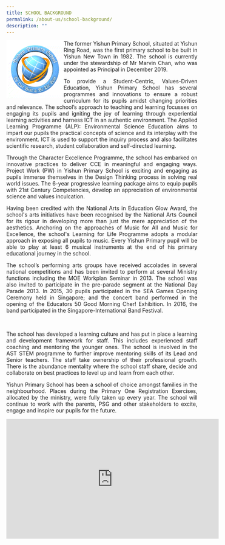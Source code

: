 ```yaml
---
title: SCHOOL BACKGROUND
permalink: /about-us/school-background/
description: ""
---
```

<img src="/images/About%20us/Logo.gif" style="width:30%; float: left">

<p style="text-align: justify;">The former Yishun Primary School, situated at Yishun Ring Road, was the first primary school to be built in Yishun New Town in 1982. The school is currently under the stewardship of Mr Marvin Chan, who was appointed as Principal in December 2019. </p>

<p style="text-align: justify;">To provide a Student-Centric, Values-Driven Education, Yishun Primary School has several programmes and innovations to ensure a robust curriculum for its pupils amidst changing priorities and relevance. The school’s approach to teaching and learning focusses on engaging its pupils and igniting the joy of learning through experiential learning activities and harness ICT in an authentic environment. The Applied Learning Programme (ALP): Environmental Science Education aims to impart our pupils the practical concepts of science and its interplay with the environment. ICT is used to support the inquiry process and also facilitates scientific research, student collaboration and self-directed learning.</p>

<p style="text-align: justify;">Through the Character Excellence Programme, the school has embarked on innovative practices to deliver CCE in meaningful and engaging ways. Project Work (PW) in Yishun Primary School is exciting and engaging as pupils immerse themselves in the Design Thinking process in solving real world issues. The 6-year progressive learning package aims to equip pupils with 21st Century Competencies, develop an appreciation of environmental science and values inculcation. </p>

<p style="text-align: justify;">Having been credited with the National Arts in Education Glow Award, the school's arts initiatives have been recognised by the National Arts Council for its rigour in developing more than just the mere appreciation of the aesthetics. Anchoring on the approaches of Music for All and Music for Excellence, the school's Learning for Life Programme adopts a modular approach in exposing all pupils to music. Every Yishun Primary pupil will be able to play at least 6 musical instruments at the end of his primary educational journey in the school. </p>

<p style="text-align: justify;">The school’s performing arts groups have received accolades in several national competitions and has been invited to perform at several Ministry functions including the MOE Workplan Seminar in 2013. The school was also invited to participate in the pre-parade segment at the National Day Parade 2013. In 2015, 30 pupils participated in the SEA Games Opening Ceremony held in Singapore; and the concert band performed in the opening of the Educators 50 Good Morning Cher! Exhibition. In 2016, the band participated in the Singapore-International Band Festival.  </p>          

<p style="text-align: justify;">The school has developed a learning culture and has put in place a learning and development framework for staff. This includes experienced staff coaching and mentoring the younger ones. The school is involved in the AST STEM programme to further improve mentoring skills of its Lead and Senior teachers. The staff take ownership of their professional growth. There is the abundance mentality where the school staff share, decide and collaborate on best practices to level up and learn from each other.   </p>

<p style="text-align: justify;">Yishun Primary School has been a school of choice amongst families in the neighbourhood. Places during the Primary One Registration Exercises, allocated by the ministry, were fully taken up every year. The school will continue to work with the parents, PSG and other stakeholders to excite, engage and inspire our pupils for the future.</p>

<iframe width="560" height="315" src="https://www.youtube.com/embed/xgLMrqhmrGY" title="YouTube video player" frameborder="0" allow="accelerometer; autoplay; clipboard-write; encrypted-media; gyroscope; picture-in-picture; web-share" allowfullscreen></iframe>